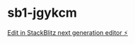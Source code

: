 # sb1-jgykcm

[Edit in StackBlitz next generation editor ⚡️](https://stackblitz.com/~/github.com/LinkPhoenix/sb1-jgykcm)